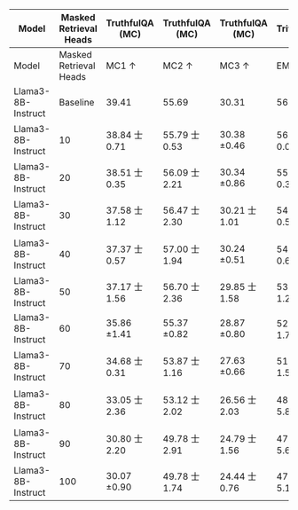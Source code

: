 | Model | Masked Retrieval Heads | TruthfulQA (MC) | TruthfulQA (MC) | TruthfulQA (MC) | TriviaQA | PopQA | NQ-Open |
| --- | --- | --- | --- | --- | --- | --- | --- |
| Model | Masked Retrieval Heads | MC1 ↑ | MC2 ↑ | MC3 ↑ | EM ↑ | EM ↑ | EM ↑ |
| Llama3-8B-Instruct | Baseline | 39.41 | 55.69 | 30.31 | 56.58 | 21.10 | 29.04 |
| Llama3-8B-Instruct | 10 | 38.84 士0.71 | 55.79 士0.53 | 30.38 ±0.46 | 56.17 士0.03 | 25.96 士0.18 | 29.27 士0.10 |
| Llama3-8B-Instruct | 20 | 38.51 士0.35 | 56.09 士2.21 | 30.34 ±0.86 | 55.75 士0.33 | 25.63 士0.25 | 28.89 ±0.46 |
| Llama3-8B-Instruct | 30 | 37.58 士1.12 | 56.47 士2.30 | 30.21 士1.01 | 54.84 士0.58 | 25.52 士0.16 | 28.03 士0.20 |
| Llama3-8B-Instruct | 40 | 37.37 士0.57 | 57.00 士1.94 | 30.24 ±0.51 | 54.14 士0.65 | 25.24 士0.15 | 27.51 士0.61 |
| Llama3-8B-Instruct | 50 | 37.17 士1.56 | 56.70 士2.36 | 29.85 士1.58 | 53.17 士1.22 | 25.07 士0.22 | 26.61 ±1.14 |
| Llama3-8B-Instruct | 60 | 35.86 ±1.41 | 55.37 ±0.82 | 28.87 ±0.80 | 52.43 士1.77 | 24.54 士0.54 | 26.26 ±1.14 |
| Llama3-8B-Instruct | 70 | 34.68 士0.31 | 53.87 士1.16 | 27.63 ±0.66 | 51.79 士1.59 | 24.50 士0.58 | 25.70 士1.07 |
| Llama3-8B-Instruct | 80 | 33.05 士2.36 | 53.12 士2.02 | 26.56 士2.03 | 48.11 士5.82 | 24.52 士1.01 | 24.36 士1.83 |
| Llama3-8B-Instruct | 90 | 30.80 士2.20 | 49.78 士2.91 | 24.79 士1.56 | 47.39 士5.68 | 24.14 士0.98 | 24.05 士2.03 |
| Llama3-8B-Instruct | 100 | 30.07 ±0.90 | 49.78 士1.74 | 24.44 士0.76 | 47.04 士5.17 | 24.05 士0.76 | 23.96 ±1.84 |
